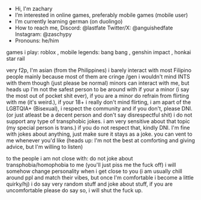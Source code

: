 - Hi, I'm zachary
- I’m interested in online games, preferably mobile games (mobile user)
- I’m currently learning german (on duolingo)
- How to reach me,
Discord: @lastfate
Twitter/X: @anguishedfate
Instagram: @zaschypy
- Pronouns: he/him
  
games i play: roblox , mobile legends: bang bang , genshin impact , honkai star rail

very f2p, I'm asian (from the Philippines) i barely interact with most Filipino people
mainly because most of them are cringe /gen
i wouldn't mind INTS with them though (just please be normal)
minors can interact with me, but heads up I'm not the safest person to be around with if your a minor (i say the most out of pocket shit ever), if you are a minor do refrain from flirting with me (it's weird.),
if your 18+ i really don't mind flirting,
i am apart of the LGBTQIA+ (Bisexual), i respect the community and if you don't, please DNI. (or just atleast be a decent person and don't say disrespectful shit)
i do not support any type of transphobic jokes.
i am very sensitive about that topic (my special person is trans.)
if you do not respect that, kindly DNI.
I'm fine with jokes about anything, just make sure it stays as a joke.
you can vent to me whenever you'd like (heads up: I'm not the best at comforting and giving advice, but I'm willing to listen)

to the people i am not close with:
do not joke about transphobia/homophobia to me (you'll just piss me the fuck off)
i will somehow change personality when i get close to you
(i am usually chill around ppl and match their vibes, but once I'm comfortable i become a little quirky/hj)
i do say very random stuff and joke about stuff, if you are uncomfortable please do say so, i will shut the fuck up.
<!---
lastfate/lastfate is a ✨ special ✨ repository because its `README.md` (this file) appears on your GitHub profile.
You can click the Preview link to take a look at your changes.
--->
